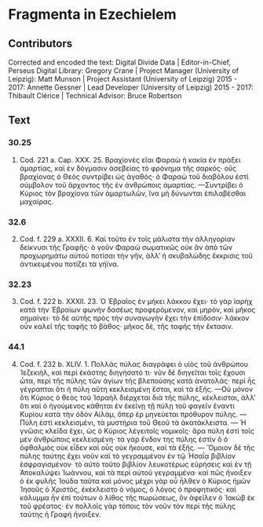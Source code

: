 # Fragmenta in Ezechielem  

## Contributors  
Corrected and encoded the text: Digital Divide Data | Editor-in-Chief, Perseus Digital Library: Gregory Crane | Project Manager (University of Leipzig): Matt Munson | Project Assistant (University of Leipzig) 2015 - 2017: Annette Gessner | Lead Developer (University of Leipzig) 2015 - 2017: Thibault Clérice | Technical Advisor: Bruce Robertson  

## Text  
### 30.25  
1. Cod. 221 a. Cap. XXX. 25. Βραχίονές εῖαι Φαραὼ ἡ κακία ἐν πράξει ἁμαρτίας, καὶ ἐν δόγμασιν ἀσεβείας τὸ φρόνημα τῆς σαρκός· οὓς βραχίονας ὁ Θεὸς συντρίβει ὡς ἀγαθός· ὁ Φαραὼ τοῦ διαβόλου ἐστὶ σύμβολον τοῦ ἄρχοντος τῆς ἐν ἀνθρώποις ἁμαρτίας. —Συντρίβει ὁ Κύριος τὸν βραχίονα τῶν ἁμαρτωλῶν, ἵνα μὴ δύνωνται ἐπιλαβέσθαι μαχαίρας.  
### 32.6  
2. Cod. f. 229 a. XXXII. 6. Καὶ τοῦτο ἐν τοῖς μάλιστα τὴν ἀλληγορίαν δείκνυσι τῆς Γραφῆς· ὁ γοῦν Φαραὼ σωματικῶς οὐκ ἂν ἀπὸ τῶν προχωρημάτω αὐτοῦ ποτίσαι τὴν γῆν, ἀλλʼ ἡ σκυβαλώδης ἔκκρισις τοῦ ἀντικειμένου ποτίζει τὰ γήϊνα.  
### 32.23  
3. Cod. f. 222 b. XXXII. 23. Ὁ Ἑβραῖος ἐν μήκει λάκκου ἔχει· τὸ γὰρ ἰαρὴχ κατὰ τὴν Ἐβραίων φωνὴν δασέως προφερόμενον, καὶ μηρὸν, καὶ μῆκος σημαίνει· τὸ δὲ αὐτῆς πρὸς τὴν συναγωγὴν ἔχει τὴν ἐπίδοσιν· λάκκον οὖν καλεῖ τῆς ταφῆς τὸ βάθος· μῆκος δὲ, τῆς ταφῆς τὴν ἔκτασιν.  
### 44.1  
4. Cod. f. 232 b. XLIV. 1. Πολλὰς πύλας διαγράφει ὁ υἱὸς τοῦ ἀνθρώπου Ἰεζεκιὴλ, καὶ περὶ ἑκάστης διηγήσατό τι· νῦν δὲ διηγεῖται τοῖς ἔχουσι ὦτα, περὶ τῆς πύλης τῶν ἁγίων τῆς βλεπούσης κατὰ ἀνατολάς· περὶ ἧς γέγραπται ὅτι ἡ πύλη αὕτη κεκλεισμένη ἔσται, καὶ τὰ ἑξῆς. —Οὐ μόνον ὅτι Κύριος ὁ θεὸς τοὺ Ἰσραὴλ διέρχεται διὰ τῆς πύλης, κέκλεισται, ἀλλʼ ὅτι καὶ ὁ ἡγούμενος κάθηται ἐν ἐκείνῃ τῇ πύλῃ τοῦ φαγεῖν ἔναντι Κυρίου κατὰ τὴν ὀδὸν Αἱλὰμ, ὅπερ ἐρ μηνεύεται πρόθυρον πύλης. —Πύλη ἐστὶ κεκλεισμένι, τὰ μυστήρια τοῦ Θεοῦ τὰ ἀκατάκλειστα. — Ἡ γνῶσις κλεῖδα ἔχει, ὡς ὁ Κύριος λέγειτοῖς νομικοῖς· ἄρα πύλη ἐστὶ τοῖς μέν ἀνθρώποις κεκλεισμένη· τὰ γὰρ ἔνδον της πύλης ἐστὶν ὂ ὁ ὀφθαλμὸς οὐκ εἶδεν καὶ οὖς οὐκ ἤκουσε, καὶ τὰ ἑξῆς. — Ὅμοιον δὲ τῆς πύλης ταύτης ἔχει νοῦν καὶ τὸ γεγραμμένον ἐν τῷ Ἡσαΐᾳ βιβλίον ἐσφραγισμένον· τὸ αὐτὸ τοῦτο βιβλίον λευκοτέρως εὑρήσεις καὶ ἐν τῇ Ἀποκαλύψει Ἰωάννου, καὶ τὰ περὶ αὐτοῦ γεγραμμένα· καὶ πῶς ἤνοιξεν ὁ ἐκ φυλῆς Ἰούδα ταῦτα καὶ μόνος μέχρι γὰρ οὗ ἦλθεν ὁ Κύριος ἡμῶν Ἰησοῦς ὁ Χριστὸς, ἐκέκλειστο ὁ νόμος, ὁ λόγος ὁ προφητικός· καὶ κάλυμμα ἦν ἐπὶ τούτων ὁ λίθος τῆς πωρώσεως, ὂν ἀφεῖλεν ὁ Ἰακὼβ ἐκ τοῦ φρέατος· ἐν πολλοῖς γὰρ τόποις τὸν νοῦν τὸν περὶ τῆς πύλης ταύτης ἡ Γραφὴ ἤνοιξεν.  
